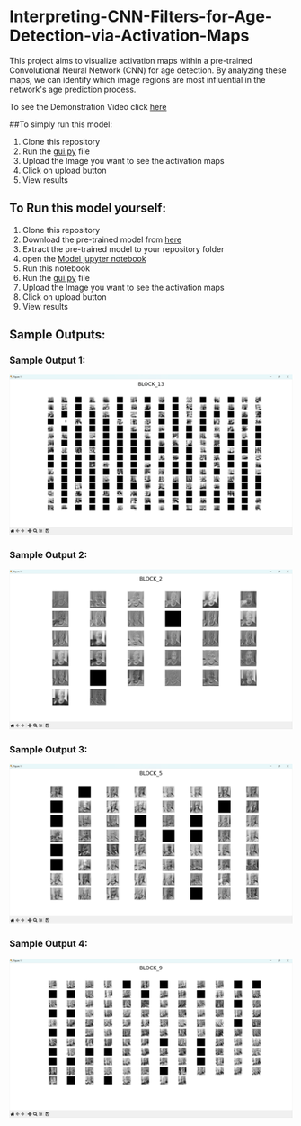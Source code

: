 # Interpreting-CNN-Filters-for-Age-Detection-via-Activation-Maps
This project aims to visualize activation maps within a pre-trained Convolutional Neural Network (CNN) for age detection. By analyzing these maps, we can identify which image regions are most influential in the network's age prediction process. 

To see the Demonstration Video click [here](https://drive.google.com/file/d/1sFrgUh-WL7QD4NFnGz3jlFb3n1QvVzuj/view?usp=drive_link) 

##To simply run this model:
1. Clone this repository
2. Run the [gui.py](https://github.com/deva260202/Interpreting-CNN-Filters-for-Age-Detection-via-Activation-Maps/blob/main/TASK-1%20GUI.py) file
3. Upload the Image you want to see the activation maps
4. Click on upload button
5. View results

## To Run this model yourself:
1. Clone this repository
2. Download the pre-trained model from [here](https://github.com/deva260202/Interpreting-CNN-Filters-for-Age-Detection-via-Activation-Maps/blob/main/Age_Sex%20Detection.keras)
3. Extract the pre-trained model to your repository folder
4. open the [Model jupyter notebook](https://github.com/deva260202/Interpreting-CNN-Filters-for-Age-Detection-via-Activation-Maps/blob/main/Task-1%20Model.ipynb)
5. Run this notebook
6. Run the [gui.py](https://github.com/deva260202/Interpreting-CNN-Filters-for-Age-Detection-via-Activation-Maps/blob/main/TASK-1%20GUI.py) file
7. Upload the Image you want to see the activation maps
8. Click on upload button
9. View results

## Sample Outputs:
### Sample Output 1:
![Sample Output 1](https://github.com/deva260202/Interpreting-CNN-Filters-for-Age-Detection-via-Activation-Maps/blob/main/Output_image%20(1).png)
### Sample Output 2:
![Sample Output 2](https://github.com/deva260202/Interpreting-CNN-Filters-for-Age-Detection-via-Activation-Maps/blob/main/Output_image%20(2).png)
### Sample Output 3:
![Sample Output 3](https://github.com/deva260202/Interpreting-CNN-Filters-for-Age-Detection-via-Activation-Maps/blob/main/Output_image%20(3).png)
### Sample Output 4:
![Sample Output 4](https://github.com/deva260202/Interpreting-CNN-Filters-for-Age-Detection-via-Activation-Maps/blob/main/Output_image%20(4).png)
